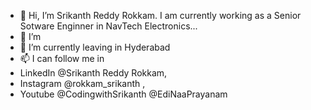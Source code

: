 - 👋 Hi, I’m Srikanth Reddy Rokkam. I am currently working as a Senior Sotware Enginner in NavTech Electronics...
- 👀 I’m 
- 🌱 I’m currently leaving in Hyderabad
- 📫 I can follow me in 
- LinkedIn @Srikanth Reddy Rokkam, 
- Instagram @rokkam_srikanth , 
- Youtube @CodingwithSrikanth @EdiNaaPrayanam

<!---
RokkaReddy/RokkaReddy is a ✨ special ✨ repository because its `README.md` (this file) appears on your GitHub profile.
You can click the Preview link to take a look at your changes.
--->
